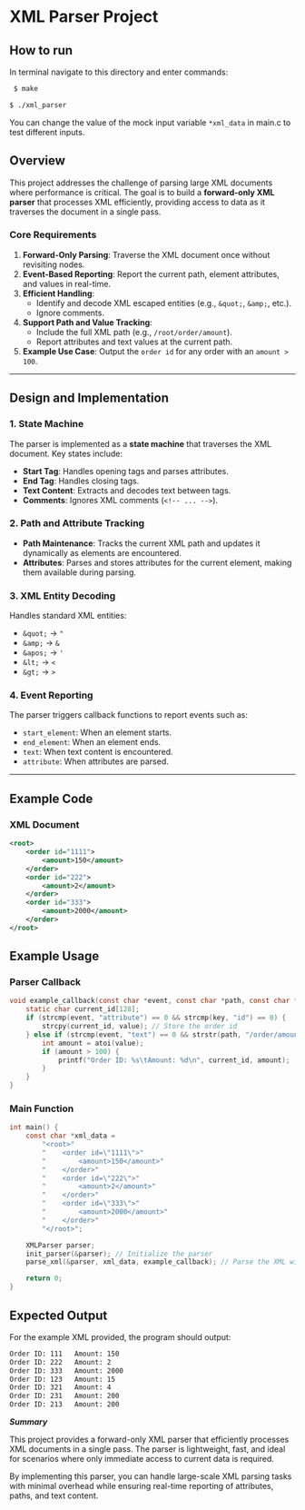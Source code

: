 # XML Parser Project

## **How to run**
In terminal navigate to this directory and enter commands:
```bash 
 $ make
 ```
 ```bash 
 $ ./xml_parser
 ```
 You can change the value of the mock input variable ```*xml_data``` in main.c to test different inputs.
## **Overview**

This project addresses the challenge of parsing large XML documents where performance is critical. The goal is to build a **forward-only XML parser** that processes XML efficiently, providing access to data as it traverses the document in a single pass.

### **Core Requirements**
1. **Forward-Only Parsing**: Traverse the XML document once without revisiting nodes.
2. **Event-Based Reporting**: Report the current path, element attributes, and values in real-time.
3. **Efficient Handling**:
   - Identify and decode XML escaped entities (e.g., `&quot;`, `&amp;`, etc.).
   - Ignore comments.
4. **Support Path and Value Tracking**:
   - Include the full XML path (e.g., `/root/order/amount`).
   - Report attributes and text values at the current path.
5. **Example Use Case**: Output the `order id` for any order with an `amount > 100`.

---

## **Design and Implementation**

### **1. State Machine**
The parser is implemented as a **state machine** that traverses the XML document. Key states include:
- **Start Tag**: Handles opening tags and parses attributes.
- **End Tag**: Handles closing tags.
- **Text Content**: Extracts and decodes text between tags.
- **Comments**: Ignores XML comments (`<!-- ... -->`).

### **2. Path and Attribute Tracking**
- **Path Maintenance**: Tracks the current XML path and updates it dynamically as elements are encountered.
- **Attributes**: Parses and stores attributes for the current element, making them available during parsing.

### **3. XML Entity Decoding**
Handles standard XML entities:
- `&quot;` -> `"`
- `&amp;` -> `&`
- `&apos;` -> `'`
- `&lt;` -> `<`
- `&gt;` -> `>`

### **4. Event Reporting**
The parser triggers callback functions to report events such as:
- `start_element`: When an element starts.
- `end_element`: When an element ends.
- `text`: When text content is encountered.
- `attribute`: When attributes are parsed.

---

## **Example Code**

### **XML Document**
```xml
<root>
    <order id="1111">
        <amount>150</amount>
    </order>
    <order id="222">
        <amount>2</amount>
    </order>
    <order id="333">
        <amount>2000</amount>
    </order>
</root>
```
## Example Usage

### Parser Callback

```c
void example_callback(const char *event, const char *path, const char *key, const char *value) {
    static char current_id[128];
    if (strcmp(event, "attribute") == 0 && strcmp(key, "id") == 0) {
        strcpy(current_id, value); // Store the order id
    } else if (strcmp(event, "text") == 0 && strstr(path, "/order/amount") != NULL) {
        int amount = atoi(value);
        if (amount > 100) {
            printf("Order ID: %s\tAmount: %d\n", current_id, amount);
        }
    }
}
```
### Main Function

```c
int main() {
    const char *xml_data =
        "<root>"
        "    <order id=\"1111\">"
        "        <amount>150</amount>"
        "    </order>"
        "    <order id=\"222\">"
        "        <amount>2</amount>"
        "    </order>"
        "    <order id=\"333\">"
        "        <amount>2000</amount>"
        "    </order>"
        "</root>";

    XMLParser parser;
    init_parser(&parser); // Initialize the parser
    parse_xml(&parser, xml_data, example_callback); // Parse the XML with the callback

    return 0;
}
```
## Expected Output

For the example XML provided, the program should output:
```bash
Order ID: 111   Amount: 150
Order ID: 222   Amount: 2
Order ID: 333   Amount: 2000
Order ID: 123   Amount: 15
Order ID: 321   Amount: 4
Order ID: 231   Amount: 200
Order ID: 213   Amount: 200
```
**_Summary_**

This project provides a forward-only XML parser that efficiently processes XML documents in a single pass. The parser is lightweight, fast, and ideal for scenarios where only immediate access to current data is required.

By implementing this parser, you can handle large-scale XML parsing tasks with minimal overhead while ensuring real-time reporting of attributes, paths, and text content.